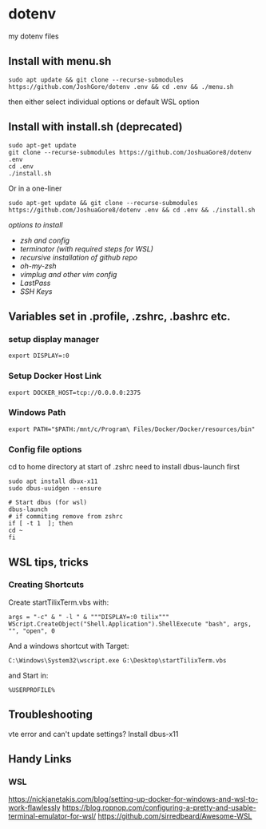 # dotenv
my dotenv files

## Install with menu.sh
```
sudo apt update && git clone --recurse-submodules https://github.com/JoshGore/dotenv .env && cd .env && ./menu.sh
```
then either select individual options or default WSL option

## Install with install.sh (deprecated)

```
sudo apt-get update
git clone --recurse-submodules https://github.com/JoshuaGore8/dotenv .env
cd .env
./install.sh
```
Or in a one-liner
```
sudo apt-get update && git clone --recurse-submodules https://github.com/JoshuaGore8/dotenv .env && cd .env && ./install.sh
```
*options to install*
* *zsh and config*
* *terminator (with required steps for WSL)*
* *recursive installation of github repo*
* *oh-my-zsh*
* *vimplug and other vim config*
* *LastPass*
* *SSH Keys*
## Variables set in .profile, .zshrc, .bashrc etc.
### setup display manager
```
export DISPLAY=:0
```
### Setup Docker Host Link
```
export DOCKER_HOST=tcp://0.0.0.0:2375
```
### Windows Path
```
export PATH="$PATH:/mnt/c/Program\ Files/Docker/Docker/resources/bin"
```
### Config file options
cd to home directory at start of .zshrc
need to install dbus-launch first
```
sudo apt install dbux-x11
sudo dbus-uuidgen --ensure
```
```
# Start dbus (for wsl)
dbus-launch
# if commiting remove from zshrc
if [ -t 1  ]; then  
cd ~
fi  
```

## WSL tips, tricks
### Creating Shortcuts
Create startTilixTerm.vbs with:
```
args = "-c" & " -l " & """DISPLAY=:0 tilix"""
WScript.CreateObject("Shell.Application").ShellExecute "bash", args, "", "open", 0
```
And a windows shortcut with
Target:
```
C:\Windows\System32\wscript.exe G:\Desktop\startTilixTerm.vbs
```
and Start in:
```
%USERPROFILE%
```
## Troubleshooting
vte error and can't update settings? Install dbus-x11
## Handy Links
### WSL
https://nickjanetakis.com/blog/setting-up-docker-for-windows-and-wsl-to-work-flawlessly
https://blog.ropnop.com/configuring-a-pretty-and-usable-terminal-emulator-for-wsl/
https://github.com/sirredbeard/Awesome-WSL
